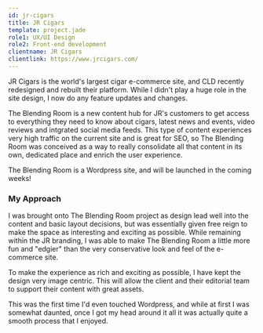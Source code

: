 ```yaml
---
id: jr-cigars
title: JR Cigars
template: project.jade
role1: UX/UI Design
role2: Front-end development
clientname: JR Cigars
clientlink: https://www.jrcigars.com/
---
```


JR Cigars is the world's largest cigar e-commerce site, and CLD recently redesigned and rebuilt their platform. While I didn't play a huge role in the site design, I now do any feature updates and changes.

The Blending Room is a new content hub for JR's customers to get access to everything they need to know about cigars, latest news and events, video reviews and intgrated social media feeds. This type of content experiences very high traffic on the current site and is great for SEO, so The Blending Room was conceived as a way to really consolidate all that content in its own, dedicated place and enrich the user experience.

The Blending Room is a Wordpress site, and will be launched in the coming weeks!

### My Approach

I was brought onto The Blending Room project as design lead well into the content and basic layout decisions, but was essentially given free reign to make the space as interesting and exciting as possible. While remaining within the JR branding, I was able to make The Blending Room a little more fun and "edgier" than the very conservative look and feel of the e-commerce site.

To make the experience as rich and exciting as possible, I have kept the design very image centric. This will allow the client and their editorial team to support their content with great assets.

This was the first time I'd even touched Wordpress, and while at first I was somewhat daunted, once I got my head around it all it was actually quite a smooth process that I enjoyed.